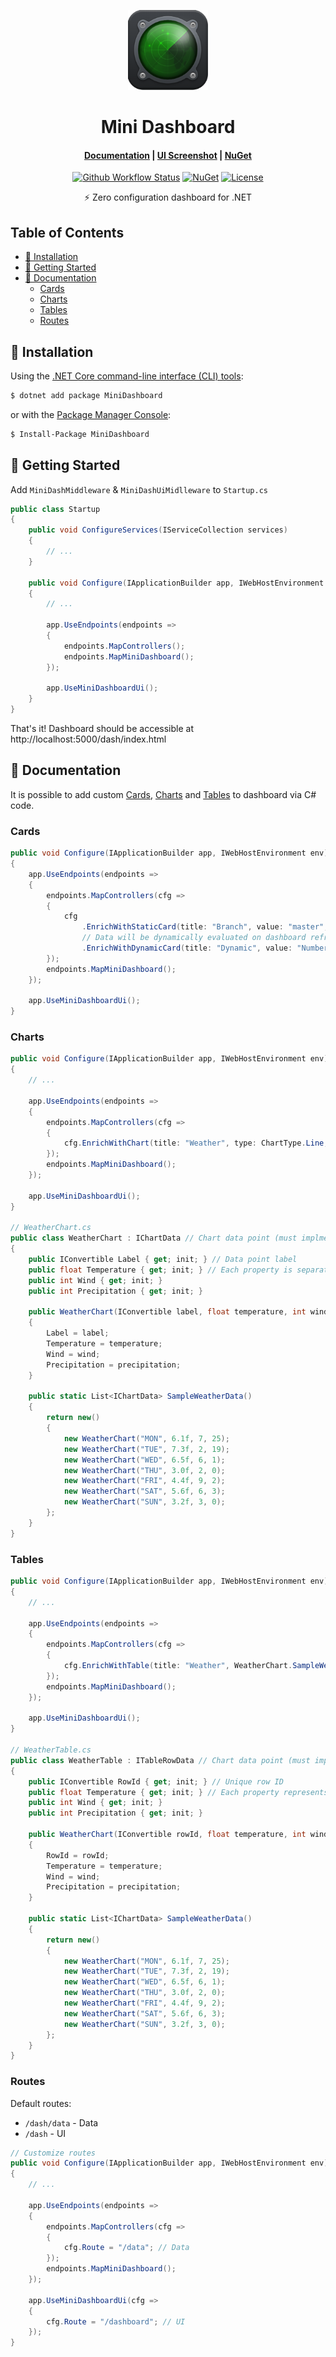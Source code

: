 <p align="center">
  <img src="./icon.png" width="128" height="128" />
</p>

<h1 align="center">Mini Dashboard</h1>

<h4 align="center">
  <a href="https://github.com/jogurtas/MiniDashboard#-documentation">Documentation</a> |
  <a href="https://i.imgur.com/WpgB3vt.png">UI Screenshot</a> | 
  <a href="https://www.nuget.org/packages/MiniDashboard/">NuGet</a>
</h4>

<p align="center">
  <a href="https://github.com/jogurtas/MiniDashboard/actions"><img src="https://github.com/jogurtas/MiniDashboard/workflows/Deploy/badge.svg" alt="Github Workflow Status"></a>
  <a href="https://www.nuget.org/packages/MiniDashboard/"><img src="https://img.shields.io/nuget/v/MiniDashboard" alt="NuGet"></a>
  <a href="https://github.com/jogurtas/MiniDashboard/blob/master/LICENSE"><img src="https://img.shields.io/badge/license-MIT-informational" alt="License"></a>
</p>

<p align="center">⚡ Zero configuration dashboard for .NET</p>


## Table of Contents

- [🔧 Installation](#-installation)
- [🚀 Getting Started](#-getting-started)
- [📖 Documentation](#-documentation)
  - [Cards](#cards)
  - [Charts](#charts)
  - [Tables](#tables)
  - [Routes](#routes)


## 🔧 Installation

Using the [.NET Core command-line interface (CLI) tools](https://docs.microsoft.com/en-us/dotnet/core/tools/):

```bash
$ dotnet add package MiniDashboard
```

or with the [Package Manager Console](https://docs.microsoft.com/en-us/nuget/tools/package-manager-console):

```bash
$ Install-Package MiniDashboard
```

## 🚀 Getting Started

Add `MiniDashMiddleware` & `MiniDashUiMidlleware` to `Startup.cs`

```c#
public class Startup
{
    public void ConfigureServices(IServiceCollection services)
    {
        // ...
    }

    public void Configure(IApplicationBuilder app, IWebHostEnvironment env)
    {
        // ...

        app.UseEndpoints(endpoints => 
        { 
            endpoints.MapControllers();
            endpoints.MapMiniDashboard();
        });

        app.UseMiniDashboardUi();
    }
}
```

That's it! Dashboard should be accessible at http://localhost:5000/dash/index.html

## 📖 Documentation

It is possible to add custom [Cards](https://i.imgur.com/WpgB3vt.png), [Charts](https://i.imgur.com/WpgB3vt.png) and [Tables](https://i.imgur.com/WpgB3vt.png) to dashboard via C# code.

### Cards

```c#
public void Configure(IApplicationBuilder app, IWebHostEnvironment env)
{
    app.UseEndpoints(endpoints => 
    { 
        endpoints.MapControllers(cfg => 
        {
            cfg
                .EnrichWithStaticCard(title: "Branch", value: "master", data: "Some data (optional)")
                // Data will be dynamically evaluated on dashboard refresh or on card click
                .EnrichWithDynamicCard(title: "Dynamic", value: "Number", onUpdate: () => new Random().Next(1000).ToString());
        });
        endpoints.MapMiniDashboard();
    });

    app.UseMiniDashboardUi();
}
```

### Charts

```c#
public void Configure(IApplicationBuilder app, IWebHostEnvironment env)
{
    // ...

    app.UseEndpoints(endpoints => 
    { 
        endpoints.MapControllers(cfg => 
        {
            cfg.EnrichWithChart(title: "Weather", type: ChartType.Line, WeatherChart.SampleWeatherData);
        });
        endpoints.MapMiniDashboard();
    });

    app.UseMiniDashboardUi();
}

// WeatherChart.cs
public class WeatherChart : IChartData // Chart data point (must implment IChartData)
{
    public IConvertible Label { get; init; } // Data point label
    public float Temperature { get; init; } // Each property is separate chart dataset
    public int Wind { get; init; }
    public int Precipitation { get; init; }

    public WeatherChart(IConvertible label, float temperature, int wind, int precipitation)
    {
        Label = label;
        Temperature = temperature;
        Wind = wind;
        Precipitation = precipitation;
    }

    public static List<IChartData> SampleWeatherData()
    {
        return new()
        {
            new WeatherChart("MON", 6.1f, 7, 25); 
            new WeatherChart("TUE", 7.3f, 2, 19); 
            new WeatherChart("WED", 6.5f, 6, 1); 
            new WeatherChart("THU", 3.0f, 2, 0); 
            new WeatherChart("FRI", 4.4f, 9, 2); 
            new WeatherChart("SAT", 5.6f, 6, 3); 
            new WeatherChart("SUN", 3.2f, 3, 0); 
        };
    }
}
```

### Tables

```c#
public void Configure(IApplicationBuilder app, IWebHostEnvironment env)
{
    // ...

    app.UseEndpoints(endpoints => 
    { 
        endpoints.MapControllers(cfg => 
        {
            cfg.EnrichWithTable(title: "Weather", WeatherChart.SampleWeatherData);
        });
        endpoints.MapMiniDashboard();
    });

    app.UseMiniDashboardUi();
}

// WeatherTable.cs
public class WeatherTable : ITableRowData // Chart data point (must implment IChartData)
{
    public IConvertible RowId { get; init; } // Unique row ID
    public float Temperature { get; init; } // Each property represents table row
    public int Wind { get; init; }
    public int Precipitation { get; init; }

    public WeatherChart(IConvertible rowId, float temperature, int wind, int precipitation)
    {
        RowId = rowId;
        Temperature = temperature;
        Wind = wind;
        Precipitation = precipitation;
    }

    public static List<IChartData> SampleWeatherData()
    {
        return new()
        {
            new WeatherChart("MON", 6.1f, 7, 25); 
            new WeatherChart("TUE", 7.3f, 2, 19); 
            new WeatherChart("WED", 6.5f, 6, 1); 
            new WeatherChart("THU", 3.0f, 2, 0); 
            new WeatherChart("FRI", 4.4f, 9, 2); 
            new WeatherChart("SAT", 5.6f, 6, 3); 
            new WeatherChart("SUN", 3.2f, 3, 0); 
        };
    }
}
```

### Routes

Default routes:
  - `/dash/data` - Data
  - `/dash` - UI

```c#
// Customize routes
public void Configure(IApplicationBuilder app, IWebHostEnvironment env)
{
    // ...

    app.UseEndpoints(endpoints => 
    { 
        endpoints.MapControllers(cfg => 
        {
            cfg.Route = "/data"; // Data
        });
        endpoints.MapMiniDashboard();
    });

    app.UseMiniDashboardUi(cfg =>
    {
        cfg.Route = "/dashboard"; // UI
    });
}
```
